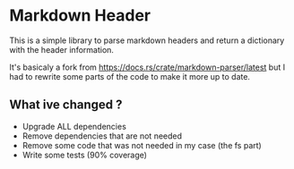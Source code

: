 # Markdown Header

This is a simple library to parse markdown headers and return a dictionary with the header information.

It's basicaly a fork from <https://docs.rs/crate/markdown-parser/latest> but I had to rewrite some parts of the code to make it more up to date.

## What ive changed ?

- Upgrade ALL dependencies
- Remove dependencies that are not needed
- Remove some code that was not needed in my case (the fs part)
- Write some tests (90% coverage)
